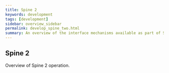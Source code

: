 ```yaml
---
title: Spine 2
keywords: development
tags: [development]
sidebar: overview_sidebar
permalink: develop_spine_two.html
summary: An overview of the interface mechanisms available as part of Spine 2.
---
```


## Spine 2 ##

Overview of Spine 2 operation.

